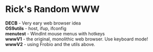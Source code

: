 <h1> Rick's Random WWW </h1>

<b>DECB</b> - Very eary web browser idea<br>
<b>OS9utils</b> - host, ifup, ifconfig<br>
<b>menutest</b> - WindInt mouse menus with hotkeys<br>
<b>wwwV1</b> - the original, monolithic web browser. Use keyboard mode!<br>
<b>wwwV2</b> - using Frobio and the utils above.<br>
